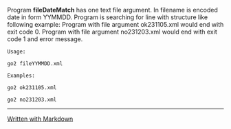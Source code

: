 Program **fileDateMatch** has one text file argument. In filename is encoded date in form YYMMDD. Program is searching for line with structure like following example: 
 <date yyyy="2023" mm="11" dd="5"/>
Program with file argument ok231105.xml would end with exit code 0.
Program with file argument no231203.xml would end with exit code 1 and error message.

    Usage:

    go2 fileYYMMDD.xml

    Examples:

    go2 ok231105.xml

    go2 no231203.xml    
---
[Written with Markdown](https://www.markdownguide.org/basic-syntax/)